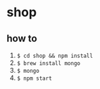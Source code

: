 # shop

## how to

1. `$ cd shop && npm install`
2. `$ brew install mongo`
3. `$ mongo`
4. `$ npm start`
